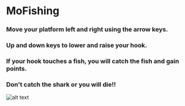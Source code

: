 # MoFishing
### Move your platform left and right using the arrow keys.
### Up and down keys to lower and raise your hook.
### If your hook touches a fish, you will catch the fish and gain points.
### Don't catch the shark or you will die!!

![alt text](https://github.com/Alan78268/MoFishing/blob/master/logo.png "Possible Logo For Game")

